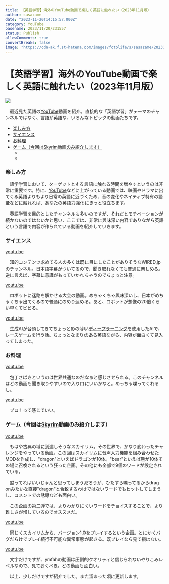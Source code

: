 ```yaml
---
title: 【英語学習】海外のYouTube動画で楽しく英語に触れたい（2023年11月版）
author: sasazame
date: "2023-11-20T14:15:57.000Z"
category: YouTube
basename: 2023/11/20/231557
status: Publish
allowComments: true
convertBreaks: false
image: "https://cdn-ak.f.st-hatena.com/images/fotolife/s/sasazame/20231120/20231120201443.png"
---
```

# 【英語学習】海外のYouTube動画で楽しく英語に触れたい（2023年11月版）

![](https://cdn-ak.f.st-hatena.com/images/fotolife/s/sasazame/20231120/20231120201443.png)

　最近見た英語の[YouTube](https://d.hatena.ne.jp/keyword/YouTube)動画を紹介。直接的な「英語学習」がテーマのチャンネルではなく、言語が英語な、いろんなトピックの動画たちです。

<!-- Extended Body -->

-   [楽しみ方](#楽しみ方)
-   [サイエンス](#サイエンス)
-   [お料理](#お料理)
-   [ゲーム（今回はSkyrim動画のみ紹介します）](#ゲーム今回はSkyrim動画のみ紹介します)
    -    [](#)
    -    [](#-1)

### 楽しみ方

　語学学習において、ターゲットとする言語に触れる時間を増やすというのは非常に重要です。特に、[YouTube](https://d.hatena.ne.jp/keyword/YouTube)などに上がっている動画では、映画やドラマに出てくる英語よりもより日常の英語に近づくため、音の変化やネイティブ特有の語彙などに触れれば、あなたの英語力強化にきっと役立ちます。

　英語学習を目的としたチャンネルも多いのですが、それだとモチベーションが続かないのではないかと思い、ここでは、非常に興味深い内容でありながら英語という言語で内容が作られている動画を紹介していきます。

### サイエンス

[youtu.be](https://youtu.be/9LjfBiH5C-M?si=ijYztNvUpuSsERkt)

　知的コンテンツ求めてる人の多くは既に目にしたことがありそうなWIRED.jpのチャンネル。日本語字幕がついてるので、聞き取れなくても普通に楽しめる。逆に言えば、字幕に意識がもっていかれちゃうのでちょっと注意。

[youtu.be](https://youtu.be/ZMQbHMgK2rw?si=UyCJQVO099UiI4uD)

　ロボットに迷路を解かせる大会の動画。めちゃくちゃ興味深いし、日本がめちゃくちゃ出てくるので普通にのめり込める。あと、ロボットが想像の20倍くらい早くてビビる。

[youtu.be](https://youtu.be/Dw3BZ6O_8LY?si=t_8JceeuFd3OTqwk)

　生成AIが台頭してきてちょっと影の薄い[ディープラーニング](https://d.hatena.ne.jp/keyword/%A5%C7%A5%A3%A1%BC%A5%D7%A5%E9%A1%BC%A5%CB%A5%F3%A5%B0)を使用したAIで、レースゲームを行う話。ちょっとなまりのある英語ながら、内容が面白くて見入ってしまった。

### お料理

[youtu.be](https://youtu.be/G-Fg7l7G1zw?si=wveNXqi61L0S5cXd)

　包丁さばきというのは世界共通なのだなぁと感じさせられる。このチャンネルはどの動画も聞き取りやすいので入り口にいいかなと。めっちゃ喋ってくれるし。

[](https://youtu.be/vWD-TOlkDUE?si=bZFmDNZwamdgbwR8)

[](https://youtu.be/vWD-TOlkDUE?si=bZFmDNZwamdgbwR8)[youtu.be](https://youtu.be/BHcyuzXRqLs?si=F9k4BYiB9JeSFJpb)

　プロ！って感じでいい。

### ゲーム（今回は[Skyrim](https://d.hatena.ne.jp/keyword/Skyrim)動画のみ紹介します）

[youtu.be](https://youtu.be/vRR4fExHPEs?si=UFUFv4Manlja_n1z)

　もはや古典の域に到達しそうなスカイリム。その世界で、かなり変わったチャレンジをやっている動画。この回はスカイリムに音声入力機能を組み合わせたMODを作成し、"dragon"といえばドラゴンが10体。"bear"といえば熊が10体その場に召喚されるという狂った企画。その他にも全部で9個のワードが設定されている。

　黙ってればいいじゃんと思ってしまうだろうが、ひたすら喋ってるからdrag onみたいな直接"dragon"と合致するわけではないワードでもヒットしてしまうし、コメントでの誘導なども面白い。

　この企画の第二弾では、よりわかりにくいワードをチョイスすることで、より難しさが増しているのでオススメだ。

[youtu.be](https://youtu.be/tvuhWyOW_HU?si=XghiN8csao126jiB)

　同じくスカイリムから、バージョン1.0をプレイするという企画。とにかくバグだらけでプレイ続行不可能な異常事態が起きる。既プレイなら見て損はない。

[youtu.be](https://youtu.be/MmpXf0nFCII?si=y-4BRJ9XCWYs406v)

　文字だけですが、ymfahの動画は圧倒的クオリティと信じられないやりこみレベルなので、見ておくべき。どの動画も面白い。

　以上、少しだけですが紹介でした。また溜まった頃に更新します。